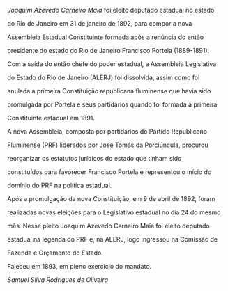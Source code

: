 

*Joaquim Azevedo Carneiro Maia* foi eleito deputado estadual no estado

do Rio de Janeiro em 31 de janeiro de 1892, para compor a nova

Assembleia Estadual Constituinte formada após a renúncia do então

presidente do estado do Rio de Janeiro Francisco Portela (1889-1891).

Com a saída do então chefe do poder estadual, a Assembleia Legislativa

do Estado do Rio de Janeiro (ALERJ) foi dissolvida, assim como foi

anulada a primeira Constituição republicana fluminense que havia sido

promulgada por Portela e seus partidários quando foi formada a primeira

Constituinte estadual em 1891.



A nova Assembleia, composta por partidários do Partido Republicano

Fluminense (PRF) liderados por José Tomás da Porciúncula, procurou

reorganizar os estatutos jurídicos do estado que tinham sido

constituídos para favorecer Francisco Portela e representou o início do

domínio do PRF na política estadual.



Após a promulgação da nova Constituição, em 9 de abril de 1892, foram

realizadas novas eleições para o Legislativo estadual no dia 24 do mesmo

mês. Nesse pleito Joaquim Azevedo Carneiro Maia foi eleito deputado

estadual na legenda do PRF e, na ALERJ, logo ingressou na Comissão de

Fazenda e Orçamento do Estado.



Faleceu em 1893, em pleno exercício do mandato.



*Samuel Silva Rodrigues de Oliveira*



